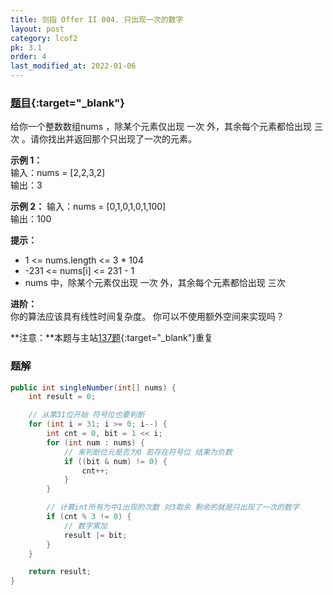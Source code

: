 ```yaml
---
title: 剑指 Offer II 004. 只出现一次的数字
layout: post
category: lcof2
pk: 3.1
order: 4
last_modified_at: 2022-01-06
---
```


### [题目](https://leetcode.cn/problems/WGki4K/){:target="_blank"}

给你一个整数数组nums ，除某个元素仅出现 一次 外，其余每个元素都恰出现 三次 。请你找出并返回那个只出现了一次的元素。



**示例 1：**  
输入：nums = [2,2,3,2]  
输出：3

**示例 2：**
输入：nums = [0,1,0,1,0,1,100]  
输出：100


**提示：**
- 1 <= nums.length <= 3 * 104
- -231 <= nums[i] <= 231 - 1
- nums 中，除某个元素仅出现 一次 外，其余每个元素都恰出现 三次


**进阶：**  
你的算法应该具有线性时间复杂度。 你可以不使用额外空间来实现吗？

**注意：**本题与主站[137题](https://leetcode.cn/problems/single-number-ii/){:target="_blank"}重复

### 题解

```java
public int singleNumber(int[] nums) {
    int result = 0;

    // 从第31位开始 符号位也要判断
    for (int i = 31; i >= 0; i--) {
        int cnt = 0, bit = 1 << i;
        for (int num : nums) {
            // 来判断位元是否为0 若存在符号位 结果为负数
            if ((bit & num) != 0) {
                cnt++;
            }
        }

        // 计算int所有为中1出现的次数 对3取余 剩余的就是只出现了一次的数字
        if (cnt % 3 != 0) {
            // 数字累加
            result |= bit;
        }
    }

    return result;
}
```
